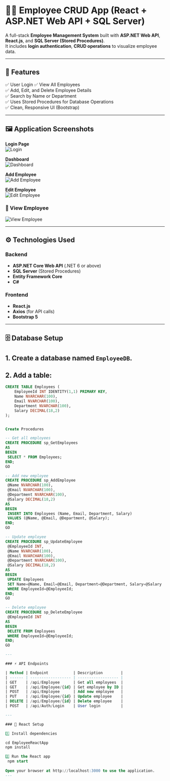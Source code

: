 # 🧑‍💼 Employee CRUD App (React + ASP.NET Web API + SQL Server)

A full-stack **Employee Management System** built with **ASP.NET Web API**, **React.js**, and **SQL Server (Stored Procedures)**.  
It includes **login authentication**, **CRUD operations**  to visualize employee data.

---

## 🚀 Features

✅ User Login
✅ View All Employees  
✅ Add, Edit, and Delete Employee Details  
✅ Search by Name or Department   
✅ Uses Stored Procedures for Database Operations  
✅ Clean, Responsive UI (Bootstrap)

---



## 🖼️ Application Screenshots

**Login Page**  
![Login](EmployeeAPI/EmployeeAPI/screenshots/Login.jpg)  

**Dashboard**  
![Dashboard](EmployeeAPI/EmployeeAPI/screenshots/Dashboard.jpg)  

**Add Employee**  
![Add Employee](EmployeeAPI/EmployeeAPI/screenshots/AddEmployee.jpg)  

**Edit Employee**  
![Edit Employee](EmployeeAPI/EmployeeAPI/screenshots/EditEmployee.jpg)  

### 🔹 View Employee
![View Employee](EmployeeAPI/EmployeeAPI/screenshots/ViewEmployee.jpg)

---

## ⚙️ Technologies Used

### Backend
- **ASP.NET Core Web API** (.NET 6 or above)
- **SQL Server** (Stored Procedures)
- **Entity Framework Core**
- **C#**

### Frontend
- **React.js**
- **Axios** (for API calls)
- **Bootstrap 5**

---

## 🗄️ Database Setup

## 1. Create a database named `EmployeeDB`.
## 2. Add a table:
   ```sql
   CREATE TABLE Employees (
       EmployeeId INT IDENTITY(1,1) PRIMARY KEY,
       Name NVARCHAR(100),
       Email NVARCHAR(100),
       Department NVARCHAR(100),
       Salary DECIMAL(18,2)
   );


   Create Procedures
   
-- Get all employees
CREATE PROCEDURE sp_GetEmployees
AS
BEGIN
    SELECT * FROM Employees;
END;
GO

-- Add new employee
CREATE PROCEDURE sp_AddEmployee
    @Name NVARCHAR(100),
    @Email NVARCHAR(100),
    @Department NVARCHAR(100),
    @Salary DECIMAL(18,2)
AS
BEGIN
    INSERT INTO Employees (Name, Email, Department, Salary)
    VALUES (@Name, @Email, @Department, @Salary);
END;
GO

-- Update employee
CREATE PROCEDURE sp_UpdateEmployee
    @EmployeeId INT,
    @Name NVARCHAR(100),
    @Email NVARCHAR(100),
    @Department NVARCHAR(100),
    @Salary DECIMAL(18,2)
AS
BEGIN
    UPDATE Employees
    SET Name=@Name, Email=@Email, Department=@Department, Salary=@Salary
    WHERE EmployeeId=@EmployeeId;
END;
GO

-- Delete employee
CREATE PROCEDURE sp_DeleteEmployee
    @EmployeeId INT
AS
BEGIN
    DELETE FROM Employees
    WHERE EmployeeId=@EmployeeId;
END;
GO

---

### ⚡ API Endpoints

| Method | Endpoint           | Description        |
| ------ | ------------------ | ------------------ |
| GET    | /api/Employee      | Get all employees  |
| GET    | /api/Employee/{id} | Get employee by ID |
| POST   | /api/Employee      | Add new employee   |
| PUT    | /api/Employee/{id} | Update employee    |
| DELETE | /api/Employee/{id} | Delete employee    |
| POST   | /api/Auth/Login    | User login         |

---

### 🧩 React Setup

1️⃣ Install dependencies

cd EmployeeReactApp
npm install

2️⃣ Run the React app
    npm start
    
Open your browser at http://localhost:3000 to use the application.
---


